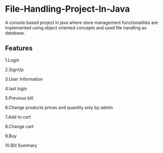 # File-Handling-Project-In-Java
A console based project in java where store management functionalities are implemented using object oriented concepts and used file handling as database.



## Features
1.Login


2.SignUp


3.User Information

4.last login

5.Previous bill

6.Change products prices and quantity only by admin

7.Add to cart

8.Change cart

9.Buy

10.Bill Summary
